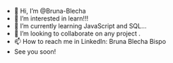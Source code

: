 - 👋 Hi, I’m @Bruna-Blecha
- 👀 I’m interested in learn!!!
- 🌱 I’m currently learning JavaScript and SQL...
- 💞️ I’m looking to collaborate on any project .
- 📫 How to reach me in LinkedIn: Bruna Blecha Bispo
- See you soon!

<!---
Bruna-Blecha/Bruna-Blecha is a ✨ special ✨ repository because its `README.md` (this file) appears on your GitHub profile.
You can click the Preview link to take a look at your changes.
--->
